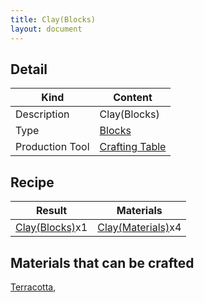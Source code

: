 ```yaml
---
title: Clay(Blocks)
layout: document
---
```

## Detail

|Kind|Content|
|---|---|
|Description|Clay(Blocks)|
|Type|[Blocks](Blocks)|
|Production Tool|[Crafting Table](Crafting_Table)|

## Recipe

|Result|Materials|
|---|---|
|[Clay(Blocks)](Clay(Blocks))x1|[Clay(Materials)](Clay(Materials))x4|

## Materials that can be crafted

[Terracotta](Terracotta),
